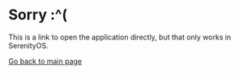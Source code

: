 # Sorry :^(

This is a link to open the application directly, but that only works in SerenityOS.

[Go back to main page](index.html)
